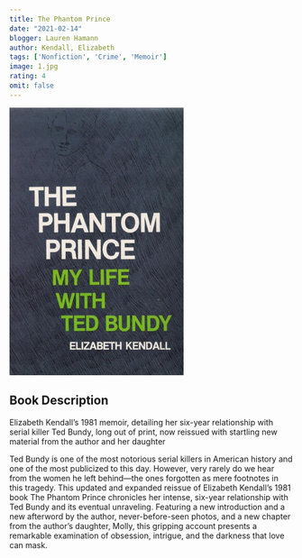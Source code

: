 ```yaml
---
title: The Phantom Prince 
date: "2021-02-14"
blogger: Lauren Hamann
author: Kendall, Elizabeth
tags: ['Nonfiction', 'Crime', 'Memoir']
image: 1.jpg
rating: 4
omit: false
---
```


![Book Cover](1.jpg)

## Book Description


Elizabeth Kendall’s 1981 memoir, detailing her six-year relationship with serial killer Ted Bundy, long out of print, now reissued with startling new material from the author and her daughter

Ted Bundy is one of the most notorious serial killers in American history and one of the most publicized to this day. However, very rarely do we hear from the women he left behind—the ones forgotten as mere footnotes in this tragedy. This updated and expanded reissue of Elizabeth Kendall’s 1981 book The Phantom Prince chronicles her intense, six-year relationship with Ted Bundy and its eventual unraveling. Featuring a new introduction and a new afterword by the author, never-before-seen photos, and a new chapter from the author’s daughter, Molly, this gripping account presents a remarkable examination of obsession, intrigue, and the darkness that love can mask.